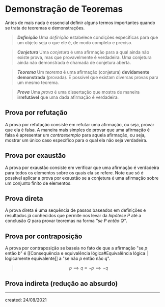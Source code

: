 # Demonstração de Teoremas
Antes de mais nada é essencial definir alguns termos importantes quando se trata de teoremas e demonstrações.

> ***Definição***
> Uma *definição* estabelece condições específicas para que um objeto seja o que ele é, de modo completo e preciso.

> ***Conjetura***
> Uma *conjetura* é uma afirmação para a qual ainda não existe prova, mas que provavelmente é verdadeira. Uma conjetura ainda não demonstrada é chamada de conjetura aberta.

> ***Teorema***
> Um *teorema* é uma afirmação (conjetura) **devidamente demonstrada** (provada). É possível que existam diversas provas para um mesmo teorema.

> ***Prova***
> Uma *prova* é uma dissertação que mostra de maneira **irrefutável** que uma dada afirmação é verdadeira.

## Prova por refutação
A prova por refutação consiste em refutar uma afirmação, ou seja, provar que ela é falsa. A maneira mais simples de provar que uma afirmação é falsa é apresentar um *contraexemplo* para aquela afirmação, ou seja, mostrar um único caso específico para o qual ela não seja verdadeira.

## Prova por exaustão
A prova por exaustão consiste em verificar que uma afirmação é verdadeira para todos os elementos sobre os quais ela se refere.
Note que só é possível aplicar a prova por exaustão se a conjetura é uma afirmação sobre um conjunto finito de elementos.

## Prova direta
A prova direta é uma sequência de passos baseados em definições e resultados já conhecidos que permite nos levar da *hipótese* $P$ até a conclusão $Q$ para provar teoremas na forma *"se $P$ então $Q$"*.

## Prova por contraposição
A prova por contraposição se baseia no fato de que a afirmação "se $p$ então $b$" é [[Consequência e equivalência lógica#Equivalência lógica | logicamente equivalente]] a "se não $p$ então não $q$".

>$$
  p \implies q \equiv \lnot p \implies \lnot q
>$$

## Prova indireta (redução ao absurdo)

---

created: 24/08/2021
